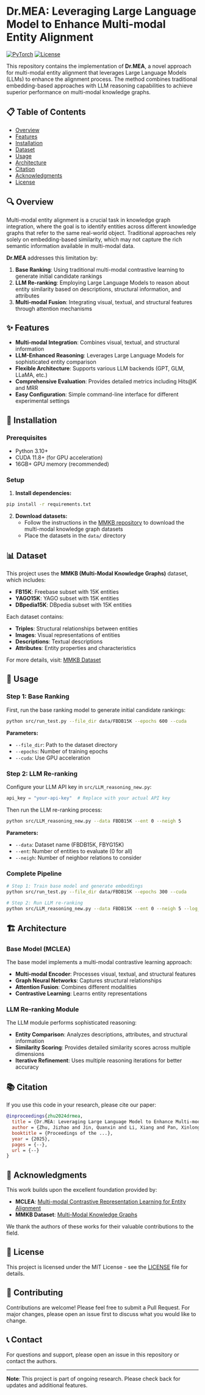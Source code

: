# Dr.MEA: Leveraging Large Language Model to Enhance Multi-modal Entity Alignment


[![PyTorch](https://img.shields.io/badge/PyTorch-1.9+-red.svg)](https://pytorch.org/)
[![License](https://img.shields.io/badge/license-MIT-green.svg)](LICENSE)

This repository contains the implementation of **Dr.MEA**, a novel approach for multi-modal entity alignment that leverages Large Language Models (LLMs) to enhance the alignment process. The method combines traditional embedding-based approaches with LLM reasoning capabilities to achieve superior performance on multi-modal knowledge graphs.

## 📋 Table of Contents

- [Overview](#overview)
- [Features](#features)
- [Installation](#installation)
- [Dataset](#dataset)
- [Usage](#usage)
- [Architecture](#architecture)
- [Citation](#citation)
- [Acknowledgments](#acknowledgments)
- [License](#license)

## 🔍 Overview

Multi-modal entity alignment is a crucial task in knowledge graph integration, where the goal is to identify entities across different knowledge graphs that refer to the same real-world object. Traditional approaches rely solely on embedding-based similarity, which may not capture the rich semantic information available in multi-modal data.

**Dr.MEA** addresses this limitation by:

1. **Base Ranking**: Using traditional multi-modal contrastive learning to generate initial candidate rankings
2. **LLM Re-ranking**: Employing Large Language Models to reason about entity similarity based on descriptions, structural information, and attributes
3. **Multi-modal Fusion**: Integrating visual, textual, and structural features through attention mechanisms

## ✨ Features

- **Multi-modal Integration**: Combines visual, textual, and structural information
- **LLM-Enhanced Reasoning**: Leverages Large Language Models for sophisticated entity comparison
- **Flexible Architecture**: Supports various LLM backends (GPT, GLM, LLaMA, etc.)
- **Comprehensive Evaluation**: Provides detailed metrics including Hits@K and MRR
- **Easy Configuration**: Simple command-line interface for different experimental settings

## 🚀 Installation

### Prerequisites

- Python 3.10+
- CUDA 11.8+ (for GPU acceleration)
- 16GB+ GPU memory (recommended)

### Setup


1. **Install dependencies:**
```bash
pip install -r requirements.txt
```

2. **Download datasets:**
   - Follow the instructions in the [MMKB repository](https://github.com/mniepert/mmkb) to download the multi-modal knowledge graph datasets
   - Place the datasets in the `data/` directory

## 📊 Dataset

This project uses the **MMKB (Multi-Modal Knowledge Graphs)** dataset, which includes:

- **FB15K**: Freebase subset with 15K entities
- **YAGO15K**: YAGO subset with 15K entities  
- **DBpedia15K**: DBpedia subset with 15K entities

Each dataset contains:
- **Triples**: Structural relationships between entities
- **Images**: Visual representations of entities
- **Descriptions**: Textual descriptions
- **Attributes**: Entity properties and characteristics

For more details, visit: [MMKB Dataset](https://github.com/mniepert/mmkb)

## 🎯 Usage

### Step 1: Base Ranking

First, run the base ranking model to generate initial candidate rankings:

```bash
python src/run_test.py --file_dir data/FBDB15K --epochs 600 --cuda
```

**Parameters:**
- `--file_dir`: Path to the dataset directory
- `--epochs`: Number of training epochs
- `--cuda`: Use GPU acceleration

### Step 2: LLM Re-ranking

Configure your LLM API key in `src/LLM_reasoning_new.py`:

```python
api_key = "your-api-key"  # Replace with your actual API key
```

Then run the LLM re-ranking process:

```bash
python src/LLM_reasoning_new.py --data FBDB15K --ent 0 --neigh 5
```

**Parameters:**
- `--data`: Dataset name (FBDB15K, FBYG15K)
- `--ent`: Number of entities to evaluate (0 for all)
- `--neigh`: Number of neighbor relations to consider

### Complete Pipeline

```bash
# Step 1: Train base model and generate embeddings
python src/run_test.py --file_dir data/FBDB15K --epochs 300 --cuda

# Step 2: Run LLM re-ranking
python src/LLM_reasoning_new.py --data FBDB15K --ent 0 --neigh 5 --log_print
```

## 🏗️ Architecture

### Base Model (MCLEA)
The base model implements a multi-modal contrastive learning approach:

- **Multi-modal Encoder**: Processes visual, textual, and structural features
- **Graph Neural Networks**: Captures structural relationships
- **Attention Fusion**: Combines different modalities
- **Contrastive Learning**: Learns entity representations

### LLM Re-ranking Module
The LLM module performs sophisticated reasoning:

- **Entity Comparison**: Analyzes descriptions, attributes, and structural information
- **Similarity Scoring**: Provides detailed similarity scores across multiple dimensions
- **Iterative Refinement**: Uses multiple reasoning iterations for better accuracy




## 📚 Citation

If you use this code in your research, please cite our paper:

```bibtex
@inproceedings{zhu2024drmea,
  title = {Dr.MEA: Leveraging Large Language Model to Enhance Multi-modal Entity Alignment},
  author = {Zhu, Jizhao and Jin, Quanxin and Li, Xiang and Pan, Xinlong and Lin, Lei},
  booktitle = {Proceedings of the ...},
  year = {2025},
  pages = {--},
  url = {--}
}
```

## 🙏 Acknowledgments

This work builds upon the excellent foundation provided by:

- **MCLEA**: [Multi-modal Contrastive Representation Learning for Entity Alignment](https://github.com/lzxlin/MCLEA/blob/main/README.md)
- **MMKB Dataset**: [Multi-Modal Knowledge Graphs](https://github.com/mniepert/mmkb)

We thank the authors of these works for their valuable contributions to the field.

## 📄 License

This project is licensed under the MIT License - see the [LICENSE](LICENSE) file for details.

## 🤝 Contributing

Contributions are welcome! Please feel free to submit a Pull Request. For major changes, please open an issue first to discuss what you would like to change.

## 📞 Contact

For questions and support, please open an issue in this repository or contact the authors.

---

**Note**: This project is part of ongoing research. Please check back for updates and additional features.
